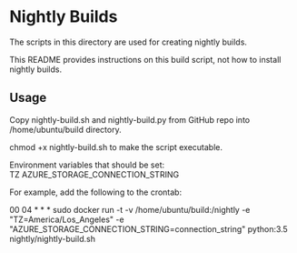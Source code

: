 Nightly Builds
==============

The scripts in this directory are used for creating nightly builds.

This README provides instructions on this build script, not how to install nightly builds.

Usage
-----

Copy nightly-build.sh and nightly-build.py from GitHub repo into /home/ubuntu/build directory.

chmod +x nightly-build.sh to make the script executable.

Environment variables that should be set:  
TZ
AZURE_STORAGE_CONNECTION_STRING

For example, add the following to the crontab:  

00 04 * * * sudo docker run -t -v /home/ubuntu/build:/nightly -e "TZ=America/Los_Angeles" -e "AZURE_STORAGE_CONNECTION_STRING=connection_string" python:3.5 nightly/nightly-build.sh
